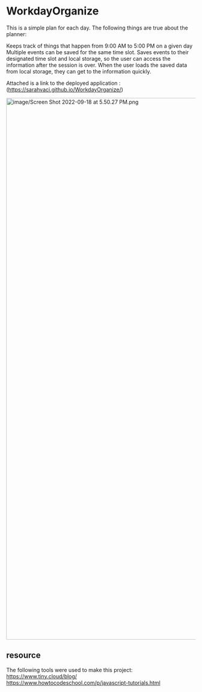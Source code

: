 # WorkdayOrganize


This is a simple plan for each day. The following things are true about the planner:

Keeps track of things that happen from 9:00 AM to 5:00 PM on a given day
Multiple events can be saved for the same time slot.
Saves events to their designated time slot and local storage, so the user can access the information after the session is over.
When the user loads the saved data from local storage, they can get to the information quickly.


Attached is a link to the deployed application : (https://sarahvaci.github.io/WorkdayOrganize/)

<img width="1439" alt="image/Screen Shot 2022-09-18 at 5.50.27 PM.png">

## resource
The following tools were used to make this project:
https://www.tiny.cloud/blog/
https://www.howtocodeschool.com/p/javascript-tutorials.html
